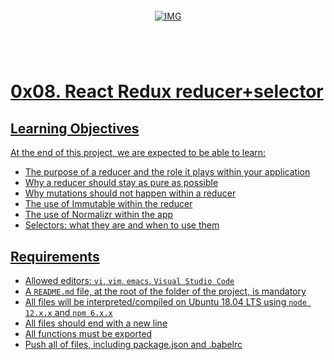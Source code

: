 <!-- repo image -->
<br />
<div align="center">
  <a href="https://github.com/github_username/repo_name">
    <img src="https://github.com/Abubacer/README-Template/blob/master/images/banner.png" alt="IMG" 
  </a>

<h1 align="center"></h1>
<div align="left">
<br />

# 0x08. React Redux reducer+selector 

## Learning Objectives

At the end of this project, we are expected to be able to learn:

  - The purpose of a reducer and the role it plays within your application
  - Why a reducer should stay as pure as possible
  - Why mutations should not happen within a reducer
  - The use of Immutable within the reducer
  - The use of Normalizr within the app
  - Selectors: what they are and when to use them

## Requirements

  - Allowed editors: `vi`, `vim`, `emacs`, `Visual Studio Code`
  - A `README.md` file, at the root of the folder of the project, is mandatory
  - All files will be interpreted/compiled on Ubuntu 18.04 LTS using `node 12.x.x` and `npm 6.x.x`
  - All files should end with a new line
  - All functions must be exported
  - Push all of files, including package.json and .babelrc
  
</div>
